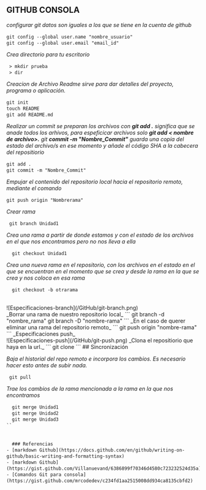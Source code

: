 ## GITHUB CONSOLA
_configurar git datos son iguales a los que se tiene en la  cuenta de github_
``` 
git config --global user.name "nombre_usuario"
git config --global user.email "email_id"
``` 
_Crea directorio para tu escritorio_
``` 
 > mkdir prueba
 > dir
``` 

_Creacion de Archivo Readme sirve para dar detalles del proyecto, programa o aplicación._
``` 
git init
touch README
git add README.md
```

_Realizar un commit se preparan los archivos con **git add .** significa que se anade todos los arhivos, para espeficicar archivos solo **git add  < nombre de archivo>.**
git **commit -m "Nombre_Commit"** guarda una copia del estado del archivo/s en ese momento y añade el código SHA a la cabecera del repositiorio_
``` 
git add .
git commit -m "Nombre_Commit"
 ```
 
_Empujar el contenido del repositorio local hacia el repositorio remoto, mediante el comando_
``` 
git push origin "Nombrerama"
``` 

_Crear rama_
```  
 git branch Unidad1
```

_Crea una rama a partir de donde estamos y con el estado de los archivos en el que nos encontramos pero no nos lleva a ella_
```
  git checkout Unidad1
``` 
  
_Crea una nueva rama en el repositorio, con los archivos en el estado en el que se encuentran en el momento que se crea y desde la rama en la que se crea y nos coloca en esa rama_

``` 
  git checkout -b otrarama
``` 
<br>
 ![Especificaciones-branch](/GitHub/git-branch.png)
<br>
 _Borrar una rama de nuestro repositorio local_
 ```
  git branch -d "nombre_rama"
  git branch -D "nombre-rama"
``` 
_En el caso de querer eliminar una rama del repositorio remoto_
 ```
 git push origin "nombre-rama"
  ```
_Especificaciones push_
<br>
![Especificaciones-push](/GitHub/git-push.png)
<brc>
_Clona el repositiorio que haya en la url._
``` 
git clone <url>  
``` 
## Sincronización

_Baja el historial del repo remoto e incorpora los cambios. Es necesario hacer esto antes de subir nada._
``` 
 git pull
 ```
_Trae los cambios de la rama mencionada a la rama en la que nos encontramos_
``` 
  git merge Unidad1
  git merge Unidad2
  git merge Unidad3
``

  
  ### Referencias
- [markdown Github](https://docs.github.com/en/github/writing-on-github/basic-writing-and-formatting-syntax)
- [markdown Github](https://gist.github.com/Villanuevand/6386899f70346d4580c723232524d35a)
- [Comandos Git para consola](https://gist.github.com/mrcodedev/c234fd1aa2515008dd934ca8135cbfd2)

